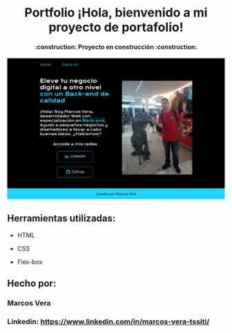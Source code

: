 <h1 align="center">  Portfolio ¡Hola, bienvenido a mi proyecto de portafolio! </h1>


<h4 align="center">
:construction: Proyecto en construcción :construction:
</h4>

![imagen](https://github.com/Mvera3900/Practicadeportafolio/blob/main/assets/Screenshot.png)
## Herramientas utilizadas:

* HTML

* CSS

* Flex-box

## Hecho por:

### Marcos Vera

### Linkedin: https://www.linkedin.com/in/marcos-vera-tssiti/
